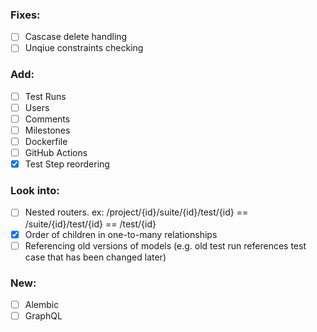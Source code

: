 ### Fixes:

- [ ] Cascase delete handling
- [ ] Unqiue constraints checking

### Add:

- [ ] Test Runs
- [ ] Users
- [ ] Comments
- [ ] Milestones
- [ ] Dockerfile
- [ ] GitHub Actions
- [x] Test Step reordering

### Look into:
  - [ ] Nested routers. ex: /project/{id}/suite/{id}/test/{id} == /suite/{id}/test/{id} == /test/{id}
  - [x] Order of children in one-to-many relationships
  - [ ] Referencing old versions of models (e.g. old test run references test case that has been changed later)

### New:
- [ ] Alembic
- [ ] GraphQL
